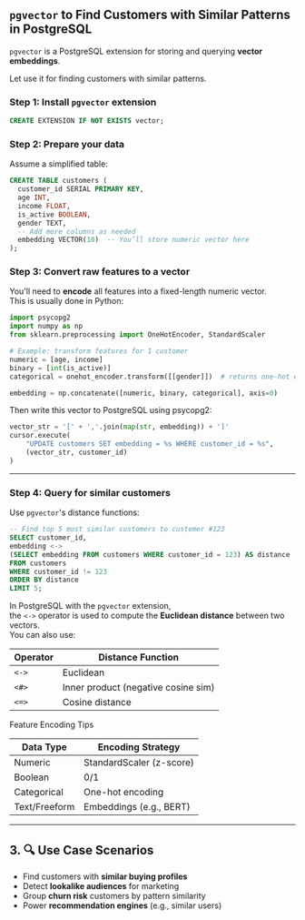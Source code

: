 ##  `pgvector` to Find Customers with Similar Patterns in PostgreSQL

`pgvector` is a PostgreSQL extension for storing and querying **vector embeddings**. 

Let use it for finding customers with similar patterns.

###   Step 1: Install `pgvector` extension

```sql
CREATE EXTENSION IF NOT EXISTS vector;
```


###  Step 2: Prepare your data

Assume a simplified table:

```sql
CREATE TABLE customers (
  customer_id SERIAL PRIMARY KEY,
  age INT,
  income FLOAT,
  is_active BOOLEAN,
  gender TEXT,
  -- Add more columns as needed
  embedding VECTOR(10)  -- You’ll store numeric vector here
);
```

### Step 3: Convert raw features to a vector

You'll need to **encode** all features into a fixed-length numeric vector.  
This is usually done in Python:

```python
import psycopg2
import numpy as np
from sklearn.preprocessing import OneHotEncoder, StandardScaler

# Example: transform features for 1 customer
numeric = [age, income]
binary = [int(is_active)]
categorical = onehot_encoder.transform([[gender]])  # returns one-hot encoded array

embedding = np.concatenate([numeric, binary, categorical], axis=0)
```

Then write this vector to PostgreSQL using psycopg2:

```python
vector_str = '[' + ','.join(map(str, embedding)) + ']'
cursor.execute(
    "UPDATE customers SET embedding = %s WHERE customer_id = %s",
    (vector_str, customer_id)
)
```

---

###  Step 4: Query for similar customers

Use `pgvector`'s distance functions:

```sql
-- Find top 5 most similar customers to customer #123
SELECT customer_id,
embedding <->
(SELECT embedding FROM customers WHERE customer_id = 123) AS distance
FROM customers
WHERE customer_id != 123
ORDER BY distance
LIMIT 5;
```

In PostgreSQL with the `pgvector` extension,   
the `<->` operator is used to compute the **Euclidean distance** between two vectors.  
You can also use:

| Operator | Distance Function                        |
|----------|------------------------------------------|
| `<->`    | Euclidean                                |
| `<#>`    | Inner product (negative cosine sim)      |
| `<=>`    | Cosine distance                          |

 

 Feature Encoding Tips

| Data Type     | Encoding Strategy        |
|---------------|--------------------------|
| Numeric       | StandardScaler (z-score) |
| Boolean       | 0/1                      |
| Categorical   | One-hot encoding         |
| Text/Freeform | Embeddings (e.g., BERT)  |

---

## 3. 🔍 Use Case Scenarios

- Find customers with **similar buying profiles**
- Detect **lookalike audiences** for marketing
- Group **churn risk** customers by pattern similarity
- Power **recommendation engines** (e.g., similar users)

 
